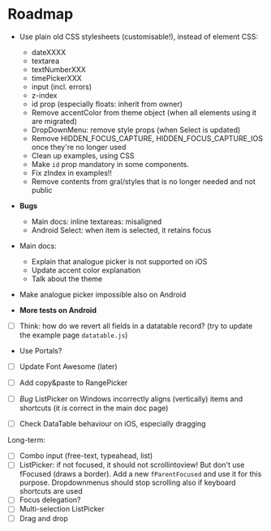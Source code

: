 # Roadmap

* Use plain old CSS stylesheets (customisable!), instead of element CSS:
    * dateXXXX
    * textarea
    * textNumberXXX
    * timePickerXXX
    * input (incl. errors)
    * z-index
    * id prop (especially floats: inherit from owner)
    * Remove accentColor from theme object (when all elements using it are migrated)
    * DropDownMenu: remove style props (when Select is updated)
    * Remove HIDDEN_FOCUS_CAPTURE, HIDDEN_FOCUS_CAPTURE_IOS once they're no longer used
    * Clean up examples, using CSS
    * Make `id` prop mandatory in some components.
    * Fix zIndex in examples!!
    * Remove contents from gral/styles that is no longer needed and not public

* **Bugs**
    * Main docs: inline textareas: misaligned
    * Android Select: when item is selected, it retains focus
* Main docs:
    * Explain that analogue picker is not supported on iOS
    * Update accent color explanation
    * Talk about the theme
* Make analogue picker impossible also on Android
* **More tests on Android**
* [ ] Think: how do we revert all fields in a datatable record? (try to update the example page `datatable.js`)
* Use Portals?
* [ ] Update Font Awesome (later)

* [ ] Add copy&paste to RangePicker
* [ ] _Bug_ ListPicker on Windows incorrectly aligns (vertically) items and shortcuts (it _is_ correct in the main doc page)
* [ ] Check DataTable behaviour on iOS, especially dragging

Long-term:

* [ ] Combo input (free-text, typeahead, list)
* [ ] ListPicker: if not focused, it should not scrollintoview! But don't use fFocused (draws a border). Add a new `fParentFocused` and use it for this purpose. Dropdownmenus should stop scrolling also if keyboard shortcuts are used
* [ ] Focus delegation?
* [ ] Multi-selection ListPicker
* [ ] Drag and drop
